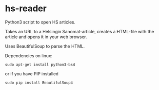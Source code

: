 # hs-reader
Python3 script to open HS articles.

Takes an URL to a Helsingin Sanomat-article, creates a HTML-file with the article and opens it in your web browser.

Uses BeautifulSoup to parse the HTML.

Dependencies on linux:
```
sudo apt-get install python3-bs4
```
or if you have PIP installed
```
sudo pip install BeautifulSoup4
```

